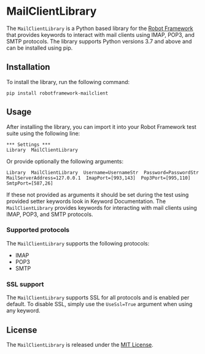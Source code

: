 # MailClientLibrary

The `MailClientLibrary` is a Python based library for the [Robot Framework](https://robotframework.org/) 
that provides keywords to interact with mail clients using IMAP, POP3, and SMTP protocols. 
The library supports Python versions 3.7 and above and can be installed using pip.

## Installation

To install the library, run the following command:
```
pip install robotframework-mailclient
```

## Usage

After installing the library, you can import it into your Robot Framework test suite using the following line:

```
*** Settings ***
Library  MailClientLibrary
```
Or provide optionally the following arguments:
```
Library  MailClientLibrary  Username=UsernameStr  Password=PasswordStr  MailServerAddress=127.0.0.1  ImapPort=[993,143]  Pop3Port=[995,110]  SmtpPort=[587,26]
```
If these not provided as arguments it should be set during the test using provided setter keywords look in Keyword Documentation.
The `MailClientLibrary` provides keywords for interacting with mail clients using IMAP, POP3, and SMTP protocols. 

### Supported protocols

The `MailClientLibrary` supports the following protocols:

- IMAP
- POP3
- SMTP

### SSL support

The `MailClientLibrary` supports SSL for all protocols and is enabled per default. To disable SSL, simply use the `UseSsl=True` argument when using any keyword.

## License

The `MailClientLibrary` is released under the [MIT License](https://opensource.org/licenses/MIT).
